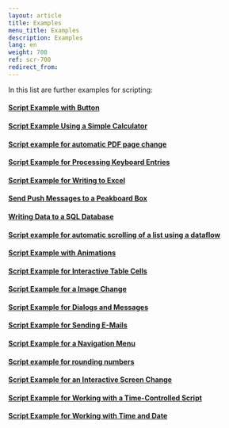 ```yaml
---
layout: article
title: Examples
menu_title: Examples
description: Examples
lang: en
weight: 700
ref: scr-700
redirect_from:
---
```


In this list are further examples for scripting:

#### [Script Example with Button](https://templates.peakboard.com/Script-Example-With-Button/en)

#### [Script Example Using a Simple Calculator](https://templates.peakboard.com/Script-Example-Using-Calculator/en)

#### [Script example for automatic PDF page change](https://templates.peakboard.com/Script-Example-PDF-Page-Change/en)

#### [Script Example for Processing Keyboard Entries](https://templates.peakboard.com/Script-Example-Processing-Keyboard-Entries/en)

#### [Script Example for Writing to Excel](https://templates.peakboard.com/Script-Example-Writing-To-Excel/en)

#### [Send Push Messages to a Peakboard Box](https://templates.peakboard.com/Script-Send-Push-Messages-To-Peakboard/en)

#### [Writing Data to a SQL Database](https://templates.peakboard.com/Script-Writing-To-SQL-Database/en)

#### [Script example for automatic scrolling of a list using a dataflow](https://templates.peakboard.com/Script-Auto-Scroll-List/en)

#### [Script Example with Animations](https://templates.peakboard.com/Script-Example-With-Animations/en)

#### [Script Example for Interactive Table Cells](https://templates.peakboard.com/Script-Example-Interactive-Table-Cells/en)

#### [Script Example for a Image Change](https://templates.peakboard.com/Script-Example-Image-Change/en)

#### [Script Example for Dialogs and Messages](https://templates.peakboard.com/Script-Example-Dialogs-And-Messages/en)

#### [Script Example for Sending E-Mails](https://templates.peakboard.com/Script-Example-Sending-Emails/en)

#### [Script Example for a Navigation Menu](https://templates.peakboard.com/Script-Example-Navigation-Menu/en)

#### [Script example for rounding numbers](https://templates.peakboard.com/Script-Example-Rounding-Numbers/en)

#### [Script Example for an Interactive Screen Change](https://templates.peakboard.com/Script-Example-Interactive-Screen-Change/en)

#### [Script Example for Working with a Time-Controlled Script](https://templates.peakboard.com/Script-Example-Working-With-Time-Controlled-Script/en)

#### [Script Example for Working with Time and Date](https://templates.peakboard.com/Script-Example-Working-With-Time-And-Date/en)